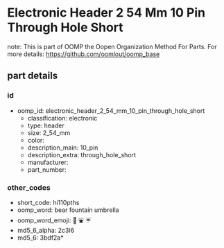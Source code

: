 # Electronic Header 2 54 Mm 10 Pin Through Hole Short  

note: This is part of OOMP the Oopen Organization Method For Parts. For more details: https://github.com/oomlout/oomp_base

##  part details





### id
* oomp_id: electronic_header_2_54_mm_10_pin_through_hole_short
  * classification: electronic
  * type: header
  * size: 2_54_mm
  * color: 
  * description_main: 10_pin
  * description_extra: through_hole_short
  * manufacturer: 
  * part_number: 

### other_codes
* short_code: hi110pths
* oomp_word: bear fountain umbrella
* oomp_word_emoji: :bear: :fountain: :umbrella:
* md5_6_alpha: 2c3l6
* md5_6: 3bdf2a* 